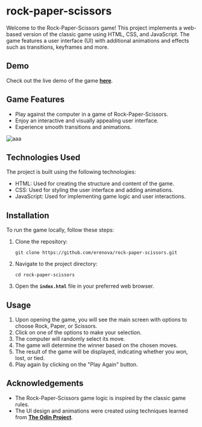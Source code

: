 # rock-paper-scissors
Welcome to the Rock-Paper-Scissors game! This project implements a web-based version of the classic game using HTML, CSS, and JavaScript. The game features a user interface (UI) with additional animations and effects such as transitions, keyframes and more.

## **Demo**

Check out the live demo of the game **[here](https://erenova.github.io/rock-paper-scissors/)**.

## **Game Features**

- Play against the computer in a game of Rock-Paper-Scissors.
- Enjoy an interactive and visually appealing user interface.
- Experience smooth transitions and animations.

![aaa](https://github.com/erenova/rock-paper-scissors/assets/95050098/2d31f806-010b-4c1b-ae55-5b0d3b158b18)

## **Technologies Used**

The project is built using the following technologies:

- HTML: Used for creating the structure and content of the game.
- CSS: Used for styling the user interface and adding animations.
- JavaScript: Used for implementing game logic and user interactions.

## **Installation**

To run the game locally, follow these steps:

1. Clone the repository:

   ```
   git clone https://github.com/erenova/rock-paper-scissors.git

   ```

2. Navigate to the project directory:

   ```
   cd rock-paper-scissors

   ```

3. Open the **`index.html`** file in your preferred web browser.

## **Usage**

1. Upon opening the game, you will see the main screen with options to choose Rock, Paper, or Scissors.
2. Click on one of the options to make your selection.
3. The computer will randomly select its move.
4. The game will determine the winner based on the chosen moves.
5. The result of the game will be displayed, indicating whether you won, lost, or tied.
6. Play again by clicking on the "Play Again" button.

## **Acknowledgements**

- The Rock-Paper-Scissors game logic is inspired by the classic game rules.
- The UI design and animations were created using techniques learned from **[The Odin Project](https://www.theodinproject.com/)**.
